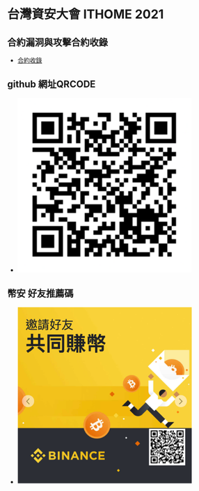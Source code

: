 # 台灣資安大會 ITHOME 2021 


## 合約漏洞與攻擊合約收錄
* [合約收錄](../../blob/master/攻擊合約)

## github 網址QRCODE
* <img src="pic/github_ithome.png" width="400">

## 幣安 好友推薦碼
* <img src="pic/binance_friend.png" width="400">



